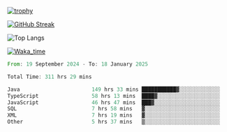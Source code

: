 <!--
**ren-joey/ren-joey** is a ✨ _special_ ✨ repository because its `README.md` (this file) appears on your GitHub profile.

Here are some ideas to get you started:

- 🔭 I’m currently working on ...
- 🌱 I’m currently learning ...
- 👯 I’m looking to collaborate on ...
- 🤔 I’m looking for help with ...
- 💬 Ask me about ...
- 📫 How to reach me: ...
- 😄 Pronouns: ...
- ⚡ Fun fact: ...
-->

[![trophy](https://github-profile-trophy.vercel.app/?username=ren-joey&theme=darkhub&column=5)](https://github.com/ren-joey)

[![GitHub Streak](https://streak-stats.demolab.com/?user=ren-joey&theme=dark)](https://github.com/ren-joey)

![Top Langs](https://github-readme-stats.vercel.app/api/top-langs?username=ren-joey&show_icons=true&layout=compact&locale=en&hide=html,CSS,scss,Pug,Twig&theme=dark)

[![Waka_time](https://github-readme-stats.vercel.app/api/wakatime?username=joeyren&theme=dark)](https://github.com/ren-joey)

<!--START_SECTION:waka-->

```rust
From: 19 September 2024 - To: 18 January 2025

Total Time: 311 hrs 29 mins

Java                       149 hrs 33 mins ███████████▓░░░░░░░░░░░░░   47.17 %
TypeScript                 58 hrs 13 mins  ████▓░░░░░░░░░░░░░░░░░░░░   18.36 %
JavaScript                 46 hrs 47 mins  ███▓░░░░░░░░░░░░░░░░░░░░░   14.75 %
SQL                        7 hrs 58 mins   ▓░░░░░░░░░░░░░░░░░░░░░░░░   02.52 %
XML                        7 hrs 19 mins   ▓░░░░░░░░░░░░░░░░░░░░░░░░   02.31 %
Other                      5 hrs 37 mins   ▒░░░░░░░░░░░░░░░░░░░░░░░░   01.77 %
```

<!--END_SECTION:waka-->
